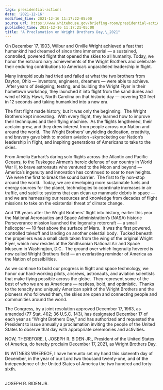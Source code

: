 ```yaml
---
tags: presidential-actions
date: '2021-12-16'
modified_time: 2021-12-16 11:17:22-05:00
source_url: https://www.whitehouse.gov/briefing-room/presidential-actions/2021/12/16/a-proclamation-on-wright-brothers-day-2021/
published_time: 2021-12-16 11:17:21-05:00
title: "A Proclamation on Wright Brothers Day,\_2021"
---
```

 
On December 17, 1903, Wilbur and Orville Wright achieved a feat that
humankind had dreamed of since time immemorial — a sustained,
controlled, powered flight that opened the skies to all humanity. Today,
we honor the extraordinary achievements of the Wright Brothers and
celebrate their enduring contributions to America’s unparalleled
leadership in flight.

Many intrepid souls had tried and failed at what the two brothers from
Dayton, Ohio — inventors, engineers, dreamers — were able to achieve.
 After years of designing, testing, and building the Wright Flyer in
their hometown workshop, they launched it into flight from the sand
dunes and wind of Kitty Hawk, North Carolina on that historic day —
covering 120 feet in 12 seconds and taking humankind into a new era.

The first flight made history, but it was only the beginning.  The
Wright Brothers kept innovating.  With every flight, they learned how to
improve their techniques and their flying machine.  As the flights
lengthened, their acclaim grew, and they drew interest from people
across our Nation and around the world.  The Wright Brothers’ unyielding
dedication, creativity, and bravery gave birth to modern aviation
–skyrocketing our Nation’s leadership in flight, and inspiring
generations of Americans to take to the skies.

From Amelia Earhart’s daring solo flights across the Atlantic and
Pacific Oceans, to the Tuskegee Airmen’s heroic defense of our country
in World War II, to brave astronauts who ventured to the Moon and beyond
— America’s ingenuity and innovation has continued to soar to new
heights.  We were the first to break the sound barrier.  The first to
fly non-stop around the world.  Today, we are developing more
sustainable fuels and energy sources for the planet, technologies to
coordinate increases in air traffic, and satellite systems that can
clean up manmade debris in space — and we are harnessing our resources
and knowledge from decades of flight missions to take on the existential
threat of climate change.

And 118 years after the Wright Brothers’ flight into history, earlier
this year the National Aeronautics and Space Administration’s (NASA)
historic Perseverance mission launched the Ingenuity rotorcraft — a
small helicopter — 10 feet above the surface of Mars.  It was the first
powered, controlled takeoff and landing on another celestial body.
 Tucked beneath the propellers was a small cloth taken from the wing of
the original Wright Flyer, which now resides at the Smithsonian National
Air and Space Museum in Washington, D.C.  The ground over which
Ingenuity hovered is now called Wright Brothers field — an everlasting
reminder of America as the Nation of possibilities.

As we continue to build our progress in flight and space technology, we
honor our hard-working pilots, aircrews, astronauts, and aviation
scientists that make flying possible across the globe.  They represent
some of the best of who we are as Americans — restless, bold, and
optimistic.  Thanks to the tenacity and uniquely American spirit of the
Wright Brothers and the pioneers who followed them, the skies are open
and connecting people and communities around the world.

The Congress, by a joint resolution approved December 17, 1963, as
amended (77 Stat. 402; 36 U.S.C. 143), has designated December 17 of
each year as “Wright Brothers Day,” and has authorized and requested the
President to issue annually a proclamation inviting the people of the
United States to observe that day with appropriate ceremonies and
activities.

NOW, THEREFORE, I, JOSEPH R. BIDEN JR., President of the United States
of America, do hereby proclaim December 17, 2021, as Wright Brothers
Day.

IN WITNESS WHEREOF, I have hereunto set my hand this sixteenth day of
December, in the year of our Lord two thousand twenty-one, and of the
Independence of the United States of America the two hundred and
forty-sixth.  
                               

JOSEPH R. BIDEN JR.
